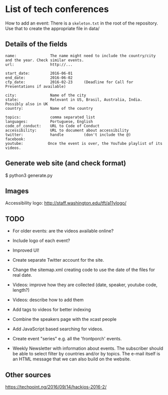 List of tech conferences
==========================

How to add an event:
There is a `skeleton.txt` in the root of the repository. Use that to create the appropriate file in data/

Details of the fields
------------------------

```
name:               The name might need to include the country/city and the year. Check similar events.
url:                http://...

start_date:         2016-06-01
end_date:           2016-06-02
cfp_date:           2016-02-23     (Deadline for Call for Presentations if available) 

city:               Name of the city
state:              Relevant in US, Brasil, Australia, India.   Possibly also in UK
country:            Name of the country

topics:             comma separated list
languages:          Portuguese, English
code_of_conduct:    URL to Code of Conduct
accessibility:      URL to document about accessibility
twitter:            handle         (don't include the @)
facebook:
youtube:           Once the event is over, the YouTube playlist of its videos.
```

Generate web site (and check format)
-----------------------------------

$ python3 generate.py


Images
---------
Accessibility logo: http://staff.washington.edu/tft/a11ylogo/

TODO
-----
* For older events: are the videos available online?

* Include logo of each event?
* Improved UI!

* Create separate Twitter account for the site.
* Change the sitemap.xml creating code to use the date of the files for real date.

* Videos: improve how they are collected (date, speaker, youtube code, length?)
* Videos: describe how to add them
* Add tags to videos for better indexing
* Combine the speakers page with the xcast people
* Add JavaScript based searching for videos.

* Create event "series" e.g. all the 'frontporch' events.
* Weekly Newsletter with information about events.
  The subscriber should be able to select filter by countries and/or by topics.
  The e-mail itself is an HTML message that we can also build on the website.







Other sources
------
https://techpoint.ng/2016/09/14/hackjos-2016-2/

